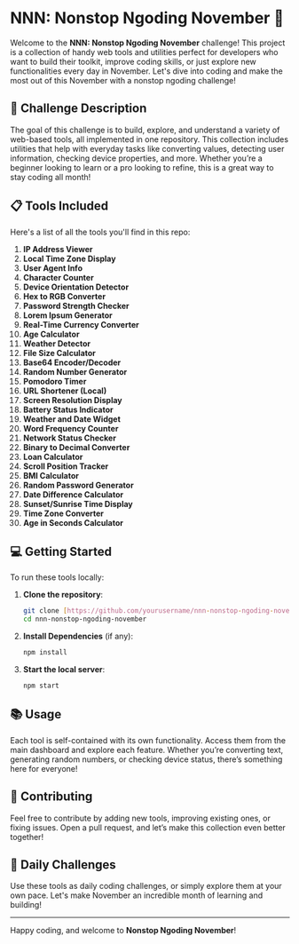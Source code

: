# NNN: Nonstop Ngoding November 🚀

Welcome to the **NNN: Nonstop Ngoding November** challenge! This project is a collection of handy web tools and utilities perfect for developers who want to build their toolkit, improve coding skills, or just explore new functionalities every day in November. Let's dive into coding and make the most out of this November with a nonstop ngoding challenge!

## 📜 Challenge Description

The goal of this challenge is to build, explore, and understand a variety of web-based tools, all implemented in one repository. This collection includes utilities that help with everyday tasks like converting values, detecting user information, checking device properties, and more. Whether you’re a beginner looking to learn or a pro looking to refine, this is a great way to stay coding all month!

## 📋 Tools Included

Here's a list of all the tools you'll find in this repo:

1. **IP Address Viewer**
2. **Local Time Zone Display**
3. **User Agent Info**
4. **Character Counter**
5. **Device Orientation Detector**
6. **Hex to RGB Converter**
7. **Password Strength Checker**
8. **Lorem Ipsum Generator**
9. **Real-Time Currency Converter**
10. **Age Calculator**
11. **Weather Detector**
12. **File Size Calculator**
13. **Base64 Encoder/Decoder**
14. **Random Number Generator**
15. **Pomodoro Timer**
16. **URL Shortener (Local)**
17. **Screen Resolution Display**
18. **Battery Status Indicator**
19. **Weather and Date Widget**
20. **Word Frequency Counter**
21. **Network Status Checker**
22. **Binary to Decimal Converter**
23. **Loan Calculator**
24. **Scroll Position Tracker**
25. **BMI Calculator**
26. **Random Password Generator**
27. **Date Difference Calculator**
28. **Sunset/Sunrise Time Display**
29. **Time Zone Converter**
30. **Age in Seconds Calculator**

## 💻 Getting Started

To run these tools locally:

1. **Clone the repository**: 
    ```bash
    git clone [https://github.com/yourusername/nnn-nonstop-ngoding-november.git](https://github.com/Cloud-Dark/nnn/)
    cd nnn-nonstop-ngoding-november
    ```
2. **Install Dependencies** (if any):
    ```bash
    npm install
    ```
3. **Start the local server**:
    ```bash
    npm start
    ```

## 📚 Usage

Each tool is self-contained with its own functionality. Access them from the main dashboard and explore each feature. Whether you’re converting text, generating random numbers, or checking device status, there’s something here for everyone!

## 🌟 Contributing

Feel free to contribute by adding new tools, improving existing ones, or fixing issues. Open a pull request, and let’s make this collection even better together!

## 📅 Daily Challenges

Use these tools as daily coding challenges, or simply explore them at your own pace. Let's make November an incredible month of learning and building!

---

Happy coding, and welcome to **Nonstop Ngoding November**!
